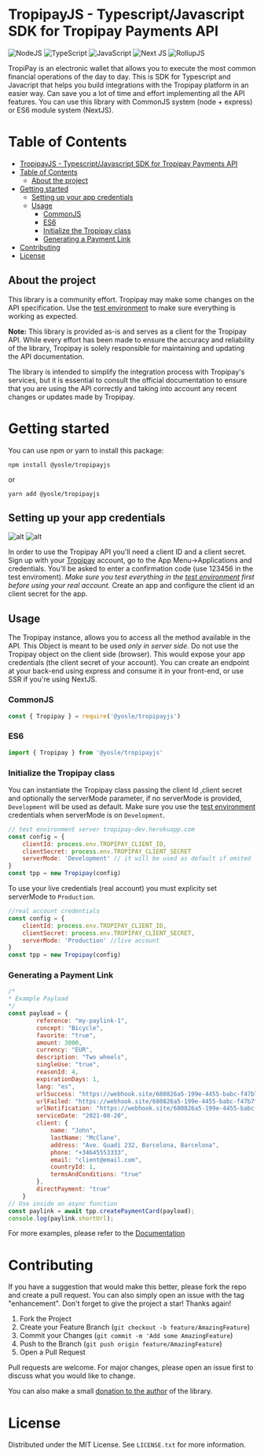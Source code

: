 TropipayJS - Typescript/Javascript SDK for Tropipay Payments API
===========

![NodeJS](https://img.shields.io/badge/node.js-6DA55F?style=for-the-badge&logo=node.js&logoColor=white)
![TypeScript](https://img.shields.io/badge/typescript-%23007ACC.svg?style=for-the-badge&logo=typescript&logoColor=white) 
![JavaScript](https://img.shields.io/badge/javascript-%23323330.svg?style=for-the-badge&logo=javascript&logoColor=%23F7DF1E)
![Next JS](https://img.shields.io/badge/Next-black?style=for-the-badge&logo=next.js&logoColor=white)
![RollupJS](https://img.shields.io/badge/RollupJS-ef3335?style=for-the-badge&logo=rollup.js&logoColor=white)

TropiPay is an electronic wallet that allows you to execute the most common financial operations of the day to day. This is SDK for Typescript and Javacript that helps you build integrations with the Tropipay platform in an easier way. Can save you a lot of time and effort implementing all the API features. You can use this library with CommonJS system (node + express) or ES6 module system (NextJS).


# Table of Contents

- [TropipayJS - Typescript/Javascript SDK for Tropipay Payments API](#tropipayjs---typescriptjavascript-sdk-for-tropipay-payments-api)
- [Table of Contents](#table-of-contents)
  - [About the project](#about-the-project)
- [Getting started](#getting-started)
  - [Setting up your app credentials](#setting-up-your-app-credentials)
  - [Usage](#usage)
    - [CommonJS](#commonjs)
    - [ES6](#es6)
    - [Initialize the Tropipay class](#initialize-the-tropipay-class)
    - [Generating a Payment Link](#generating-a-payment-link)
- [Contributing](#contributing)
- [License](#license)

## About the project

This library is a community effort. Tropipay may make some changes on the API specification. Use the [test environment](https://tropipay-dev.herokuapp.com) to make sure everything is working as expected.

**Note:** This library is provided as-is and serves as a client for the Tropipay API. While every effort has been made to ensure the accuracy and reliability of the library, Tropipay is solely responsible for maintaining and updating the API documentation. 

The library is intended to simplify the integration process with Tropipay's services, but it is essential to consult the official documentation to ensure that you are using the API correctly and taking into account any recent changes or updates made by Tropipay.

# Getting started

You can use npm or yarn to install this package:

```npm install @yosle/tropipayjs``` 

or

```yarn add @yosle/tropipayjs```

## Setting up your app credentials

![alt](https://github.com/yosle/tropipayjs/blob/master/docs/images/app-credentials-menu.png?raw=true)
![alt](https://github.com/yosle/tropipayjs/blob/master/docs/images/confirmation-code-screen.png?raw=true)

In order to use the Tropipay API you'll need a client ID and a client secret. Sign up with your [Tropipay](www.tropipay.com) account, go to the App Menu->Applications and credentials. You'll be asked to enter a confirmation code (use 123456 in the test enviroment). _Make sure you test everything in the [test environment](https://tropipay-dev.herokuapp.com) first before using your real account._ Create an app and configure the client id an client secret for the app.

## Usage

The Tropipay instance, allows you to access all the method available in the API. This Object is meant to be used *only in server side*. Do not use the Tropipay object on the client side (browser). This would expose your app credentials (the client secret of your account). You can create an endpoint at your back-end using express and consume it in your front-end, or use SSR if you're using NextJS.

### CommonJS 

```javascript
const { Tropipay } = require('@yosle/tropipayjs')
```

### ES6 

```javascript
import { Tropipay } from '@yosle/tropipayjs'
```

### Initialize the Tropipay class

You can instantiate the Tropipay class passing the client Id ,client secret and optionally the serverMode parameter, if no serverMode is provided, `Development` will be used as default. Make sure you use the [test environment](https://tropipay-dev.herokuapp.com) credentials when serverMode is on `Development`.

```javascript
// test environment server tropipay-dev.herokuapp.com
const config = {    
    clientId: process.env.TROPIPAY_CLIENT_ID,
    clientSecret: process.env.TROPIPAY_CLIENT_SECRET
    serverMode: 'Development' // it will be used as default if omited
}
const tpp = new Tropipay(config)
```

To use your live credentials (real account) you must explicity set serverMode to `Production`.

```javascript
//real account credentials
const config = {    
    clientId: process.env.TROPIPAY_CLIENT_ID,
    clientSecret: process.env.TROPIPAY_CLIENT_SECRET,
    serverMode: 'Production' //live account
}
const tpp = new Tropipay(config)
```

### Generating a Payment Link

```javascript
/*
* Example Payload
*/
const payload = {
        reference: "my-paylink-1",
        concept: "Bicycle",
        favorite: "true",
        amount: 3000,
        currency: "EUR",
        description: "Two wheels",
        singleUse: "true",
        reasonId: 4,
        expirationDays: 1,
        lang: "es",
        urlSuccess: "https://webhook.site/680826a5-199e-4455-babc-f47b7f26ee7e",
        urlFailed: "https://webhook.site/680826a5-199e-4455-babc-f47b7f26ee7e",
        urlNotification: "https://webhook.site/680826a5-199e-4455-babc-f47b7f26ee7e",
        serviceDate: "2021-08-20",
        client: {
            name: "John",
            lastName: "McClane",
            address: "Ave. Guadí 232, Barcelona, Barcelona",
            phone: "+34645553333",
            email: "client@email.com",
            countryId: 1,
            termsAndConditions: "true"
        },
        directPayment: "true"
    }
// Use inside an async function
const paylink = await tpp.createPaymentCard(payload);
console.log(paylink.shortUrl);
```

For more examples, please refer to the [Documentation](https://github.com/yosle/tropipayjs/blob/master/docs/)

# Contributing

If you have a suggestion that would make this better, please fork the repo and create a pull request. You can also simply open an issue with the tag "enhancement". Don't forget to give the project a star! Thanks again!

1. Fork the Project
2. Create your Feature Branch (`git checkout -b feature/AmazingFeature`)
3. Commit your Changes (`git commit -m 'Add some AmazingFeature`)
4. Push to the Branch (`git push origin feature/AmazingFeature`)
5. Open a Pull Request
   
Pull requests are welcome. For major changes, please open an issue first to discuss what you would like to change. 

You can also make a small [donation to the author](https://tppay.me/l94qaa3h) of the library.

# License

Distributed under the MIT License. See `LICENSE.txt` for more information.




